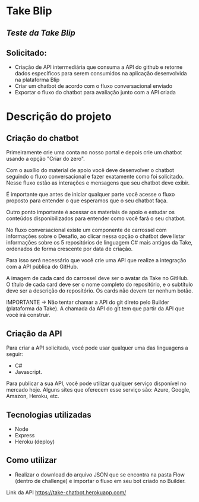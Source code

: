 # Take Blip
## _Teste da Take Blip_

## Solicitado:

- Criação de API intermediária que consuma a API do github e retorne dados específicos para serem consumidos na aplicação desenvolvida na plataforma Blip
- Criar um chatbot de acordo com o fluxo conversacional enviado
- Exportar o fluxo do chatbot para avaliação junto com a API criada

# Descrição do projeto

## Criação do chatbot
Primeiramente crie uma conta no nosso portal e depois crie um chatbot usando a opção "Criar do zero".

Com o auxílio do material de apoio você deve desenvolver o chatbot seguindo o fluxo conversacional e fazer exatamente como foi solicitado. Nesse fluxo estão as interações e mensagens que seu chatbot deve exibir.

É importante que antes de iniciar qualquer parte você acesse o fluxo proposto para entender o que esperamos que o seu chatbot faça.

Outro ponto importante é acessar os materiais de apoio e estudar os conteúdos disponibilizados para entender como você fará o seu chatbot.

No fluxo conversacional existe um componente de carrossel com informações sobre o Desafio, ao clicar nessa opção o chatbot deve listar informações sobre os 5 repositórios de linguagem C# mais antigos da Take, ordenados de forma crescente por data de criação.

Para isso será necessário que você crie uma API que realize a integração com a API pública do GitHub.

A imagem de cada card do carrossel deve ser o avatar da Take no GitHub. O título de cada card deve ser o nome completo do repositório, e o subtítulo deve ser a descrição do repositório. Os cards não devem ter nenhum botão.

IMPORTANTE -> Não tentar chamar a API do git direto pelo Builder (plataforma da Take). A chamada da API do git tem que partir da API que você irá construir.

## Criação da API
Para criar a API solicitada, você pode usar qualquer uma das linguagens a seguir:
- C#
- Javascript.

Para publicar a sua API, você pode utilizar qualquer serviço disponível no mercado hoje. Alguns sites que oferecem esse serviço são: Azure, Google, Amazon, Heroku, etc.

## Tecnologias utilizadas
- Node
- Express
- Heroku (deploy)

## Como utilizar

- Realizar o download do arquivo JSON que se encontra na pasta Flow (dentro de challenge) e importar o fluxo em seu bot criado no Builder.

Link da API https://take-chatbot.herokuapp.com/
